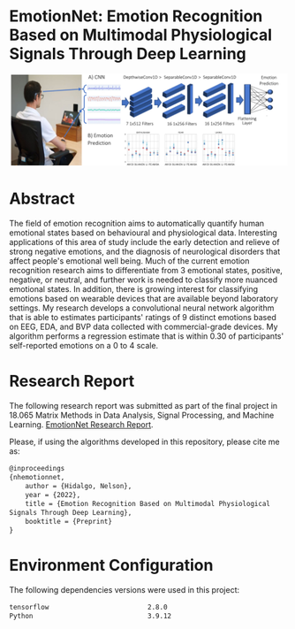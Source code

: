 # EmotionNet: Emotion Recognition Based on Multimodal Physiological Signals Through Deep Learning

![alt text](https://github.com/nelsonalbertohj/EmotionNet/blob/main/Project%20Images/Project_diagram.png?raw=true)

# Abstract
The field of emotion recognition aims to automatically quantify human emotional states based on behavioural and physiological data. Interesting applications of this area of study include the early detection and relieve of strong negative emotions, and the diagnosis of neurological disorders that affect people's emotional well being. Much of the current emotion recognition research aims to differentiate from 3 emotional states, positive, negative, or neutral, and further work is needed to classify more nuanced emotional states. In addition, there is growing interest for classifying emotions based on wearable devices that are available beyond laboratory settings. My research develops a convolutional neural network algorithm that is able to estimates participants' ratings of 9 distinct emotions based on EEG, EDA, and BVP data collected with commercial-grade devices. My algorithm performs a regression estimate that is within 0.30 of participants' self-reported emotions on a 0 to 4 scale.

# Research Report
The following research report was submitted as part of the final project in 18.065 Matrix Methods in Data Analysis, Signal Processing, and Machine Learning. [EmotionNet Research Report](https://github.com/nelsonalbertohj/EmotionNet/blob/main/EmotionNet_final_report.pdf).

Please, if using the algorithms developed in this repository, please cite me as:

```
@inproceedings
{nhemotionnet,
    author = {Hidalgo, Nelson},
    year = {2022},
    title = {Emotion Recognition Based on Multimodal Physiological Signals Through Deep Learning},
    booktitle = {Preprint}
}
```

# Environment Configuration
The following dependencies versions were used in this project:

```
tensorflow                         2.8.0
Python                             3.9.12
```